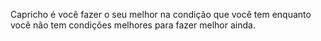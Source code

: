 Capricho é você fazer o seu melhor na condição que você tem enquanto você não tem condições melhores para fazer melhor ainda.
